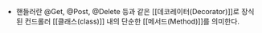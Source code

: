 - 핸들러란 @Get, @Post, @Delete 등과 같은 [[데코레이터(Decorator)]]로 장식된 컨드롤러 [[클래스(class)]] 내의 단순한 [[메서드(Method)]]를 의미한다.